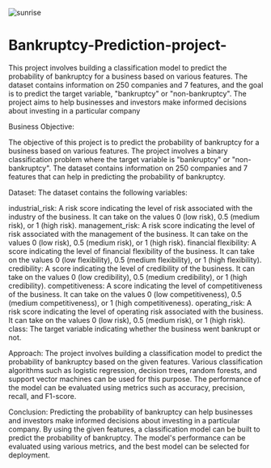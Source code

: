 ![sunrise](https://github.com/vemula2594/Bankruptcy-Prediction-project-/assets/110589241/4b814fa4-8d08-4dd8-917c-cf2b9eba6253)
# Bankruptcy-Prediction-project-
This project involves building a classification model to predict the probability of bankruptcy for a business based on various features. The dataset contains information on 250 companies and 7 features, and the goal is to predict the target variable, "bankruptcy" or "non-bankruptcy". The project aims to help businesses and investors make informed decisions about investing in a particular company

Business Objective:

The objective of this project is to predict the probability of bankruptcy for a business based on various features. The project involves a binary classification problem where the target variable is "bankruptcy" or "non-bankruptcy". The dataset contains information on 250 companies and 7 features that can help in predicting the probability of bankruptcy.


Dataset:
The dataset contains the following variables:

industrial_risk: A risk score indicating the level of risk associated with the industry of the business. It can take on the values 0 (low risk), 0.5 (medium risk), or 1 (high risk).
management_risk: A risk score indicating the level of risk associated with the management of the business. It can take on the values 0 (low risk), 0.5 (medium risk), or 1 (high risk).
financial flexibility: A score indicating the level of financial flexibility of the business. It can take on the values 0 (low flexibility), 0.5 (medium flexibility), or 1 (high flexibility).
credibility: A score indicating the level of credibility of the business. It can take on the values 0 (low credibility), 0.5 (medium credibility), or 1 (high credibility).
competitiveness: A score indicating the level of competitiveness of the business. It can take on the values 0 (low competitiveness), 0.5 (medium competitiveness), or 1 (high competitiveness).
operating_risk: A risk score indicating the level of operating risk associated with the business. It can take on the values 0 (low risk), 0.5 (medium risk), or 1 (high risk).
class: The target variable indicating whether the business went bankrupt or not.


Approach:
The project involves building a classification model to predict the probability of bankruptcy based on the given features. Various classification algorithms such as logistic regression, decision trees, random forests, and support vector machines can be used for this purpose. The performance of the model can be evaluated using metrics such as accuracy, precision, recall, and F1-score.


Conclusion:
Predicting the probability of bankruptcy can help businesses and investors make informed decisions about investing in a particular company. By using the given features, a classification model can be built to predict the probability of bankruptcy. The model's performance can be evaluated using various metrics, and the best model can be selected for deployment.
